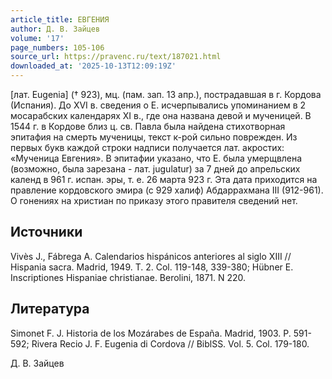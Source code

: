 ```yaml
---
article_title: ЕВГЕНИЯ
author: Д. В. Зайцев
volume: '17'
page_numbers: 105-106
source_url: https://pravenc.ru/text/187021.html
downloaded_at: '2025-10-13T12:09:19Z'
---
```


[лат. Eugenia] († 923), мц. (пам. зап. 13 апр.), пострадавшая в г. Кордова (Испания). До XVI в. сведения о Е. исчерпывались упоминанием в 2 мосарабских календарях XI в., где она названа девой и мученицей. В 1544 г. в Кордове близ ц. св. Павла была найдена стихотворная эпитафия на смерть мученицы, текст к-рой сильно поврежден. Из первых букв каждой строки надписи получается лат. акростих: «Мученица Евгения». В эпитафии указано, что Е. была умерщвлена (возможно, была зарезана - лат. jugulatur) за 7 дней до апрельских календ в 961 г. испан. эры, т. е. 26 марта 923 г. Эта дата приходится на правление кордовского эмира (с 929 халиф) Абдаррахмана III (912-961). О гонениях на христиан по приказу этого правителя сведений нет.

## Источники

Vivès J., Fábrega A. Calendarios hispánicos anteriores al siglo XIII // Hispania sacra. Madrid, 1949. T. 2. Col. 119-148, 339-380; Hübner E. Inscriptiones Hispaniae christianae. Berolini, 1871. N 220.

## Литература

Simonet F. J. Historia de los Mozárabes de España. Madrid, 1903. P. 591-592; Rivera Recio J. F. Eugenia di Cordova // BiblSS. Vol. 5. Col. 179-180.

Д. В. Зайцев
